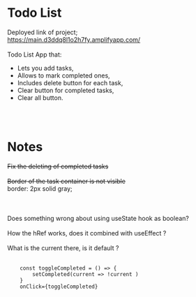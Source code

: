 # Todo List

Deployed link of project; <br>
https://main.d3ddq8l1o2h7fy.amplifyapp.com/<br>
<br>
Todo List App that:
* Lets you add tasks,
* Allows to mark completed ones,
* Includes delete button for each task,
* Clear button for completed tasks,
* Clear all button.
<br>
<br>

# Notes
~~Fix the deleting of completed tasks~~<br><br>
~~Border of the task container is not visible~~ <br> border: 2px solid gray;
<br><br><br><br>
Does something wrong about using useState hook as boolean?<br><br>
How the hRef works, does it combined with useEffect ?<br><br>
What is the current there, is it default ?<br><br>

```
    const toggleCompleted = () => {
        setCompleted(current => !current )
    }
    onClick={toggleCompleted}

```
<br><br>



